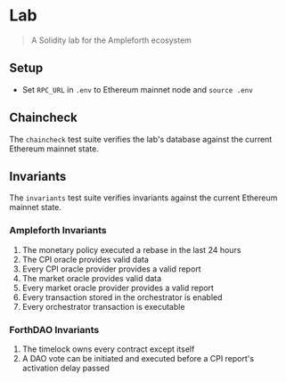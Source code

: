 # Lab

> A Solidity lab for the Ampleforth ecosystem

## Setup

- Set `RPC_URL` in `.env` to Ethereum mainnet node and `source .env`


## Chaincheck

The `chaincheck` test suite verifies the lab's database against the current Ethereum mainnet state.


## Invariants

The `invariants` test suite verifies invariants against the current Ethereum mainnet state.

### Ampleforth Invariants

1. The monetary policy executed a rebase in the last 24 hours
2. The CPI oracle provides valid data
3. Every CPI oracle provider provides a valid report
4. The market oracle provides valid data
5. Every market oracle provider provides a valid report
6. Every transaction stored in the orchestrator is enabled
7. Every orchestrator transaction is executable

### ForthDAO Invariants

1. The timelock owns every contract except itself
2. A DAO vote can be initiated and executed before a CPI report's activation delay passed
